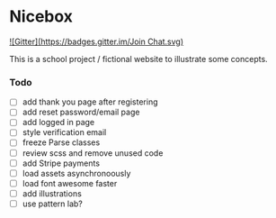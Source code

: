 Nicebox
=======
[![Gitter](https://badges.gitter.im/Join Chat.svg)](https://gitter.im/thomaskimura/Nicebox?utm_source=badge&utm_medium=badge&utm_campaign=pr-badge&utm_content=badge)

This is a school project / fictional website to illustrate some concepts. 

### Todo
- [ ] add thank you page after registering
- [ ] add reset password/email page
- [ ] add logged in page
- [ ] style verification email
- [ ] freeze Parse classes
- [ ] review scss and remove unused code
- [ ] add Stripe payments
- [ ] load assets asynchronoously
- [ ] load font awesome faster
- [ ] add illustrations
- [ ] use pattern lab?
